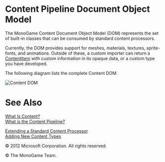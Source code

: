 

# Content Pipeline Document Object Model

The MonoGame Content Document Object Model (DOM) represents the set of built-in classes that can be consumed by standard content processors.

Currently, the DOM provides support for meshes, materials, textures, sprite-fonts, and animations. Outside of these, a custom importer can return a [ContentItem](T_Microsoft_Xna_Framework_Content_Pipeline_ContentItem.md) with custom information in its opaque data, or a custom type you have developed.

The following diagram lists the complete Content DOM.

![Content DOM](ContentPipelineTypes_small.png) 

# See Also

[What Is Content?](CP_Overview.md)  
[What is the Content Pipeline?](CP_Architecture.md)  
  
[Extending a Standard Content Processor](CP_Extend_Processor.md)  
[Adding New Content Types](CP_Content_Advanced.md)  

© 2012 Microsoft Corporation. All rights reserved.

© The MonoGame Team.
